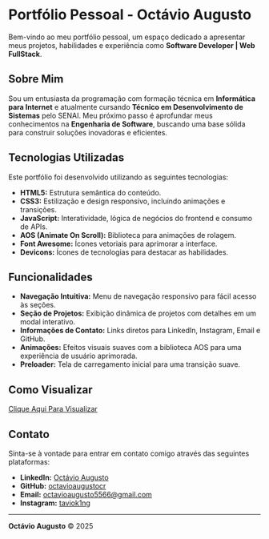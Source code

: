 # Portfólio Pessoal - Octávio Augusto

Bem-vindo ao meu portfólio pessoal, um espaço dedicado a apresentar meus projetos, habilidades e experiência como **Software Developer | Web FullStack**.

## Sobre Mim

Sou um entusiasta da programação com formação técnica em **Informática para Internet** e atualmente cursando **Técnico em Desenvolvimento de Sistemas** pelo SENAI. Meu próximo passo é aprofundar meus conhecimentos na **Engenharia de Software**, buscando uma base sólida para construir soluções inovadoras e eficientes.

## Tecnologias Utilizadas

Este portfólio foi desenvolvido utilizando as seguintes tecnologias:

*   **HTML5:** Estrutura semântica do conteúdo.
*   **CSS3:** Estilização e design responsivo, incluindo animações e transições.
*   **JavaScript:** Interatividade, lógica de negócios do frontend e consumo de APIs.
*   **AOS (Animate On Scroll):** Biblioteca para animações de rolagem.
*   **Font Awesome:** Ícones vetoriais para aprimorar a interface.
*   **Devicons:** Ícones de tecnologias para destacar as habilidades.

## Funcionalidades

*   **Navegação Intuitiva:** Menu de navegação responsivo para fácil acesso às seções.
*   **Seção de Projetos:** Exibição dinâmica de projetos com detalhes em um modal interativo.
*   **Informações de Contato:** Links diretos para LinkedIn, Instagram, Email e GitHub.
*   **Animações:** Efeitos visuais suaves com a biblioteca AOS para uma experiência de usuário aprimorada.
*   **Preloader:** Tela de carregamento inicial para uma transição suave.

## Como Visualizar

[Clique Aqui Para Visualizar](https://octavioaugustocr.github.io/)

## Contato

Sinta-se à vontade para entrar em contato comigo através das seguintes plataformas:

*   **LinkedIn:** [Octávio Augusto](http://www.linkedin.com/in/octavio-augusto-7b3501325/)
*   **GitHub:** [octavioaugustocr](http://github.com/octavioaugustocr)
*   **Email:** [octavioaugusto5566@gmail.com](mailto:octavioaugusto5566@gmail.com)
*   **Instagram:** [taviok1ng](https://www.instagram.com/taviok1ng/)

--- 

**Octávio Augusto** &copy; 2025
